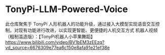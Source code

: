 # TonyPi-LLM-Powered-Voice
此仓库聚焦于 TonyPi 人形机器人的功能升级，通过接入大模型实现语音交互控制，对现有功能进行改进，以实现更智能、更便捷的人机交互方式
机器人视频（粗制滥造版）：【TonyPi机器人小苹果舞蹈】https://www.bilibili.com/video/BV1bEM3zEEzq?vd_source=6676309e77ea6c150e8afa91e21ef38e
